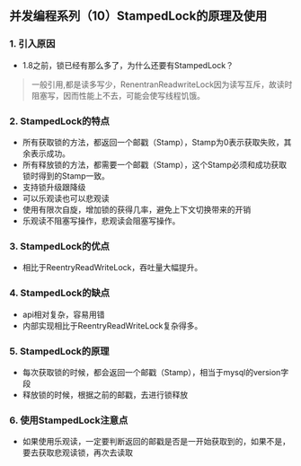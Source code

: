 ##  并发编程系列（10）StampedLock的原理及使用

### 1. 引入原因
- 1.8之前，锁已经有那么多了，为什么还要有StampedLock？
>  一般引用,都是读多写少，RenentranReadwriteLock因为读写互斥，故读时阻塞写，因而性能上不去，可能会使写线程饥饿。

### 2. StampedLock的特点
- 所有获取锁的方法，都返回一个邮戳（Stamp），Stamp为0表示获取失败，其余表示成功。
- 所有释放锁的方法，都需要一个邮戳（Stamp），这个Stamp必须和成功获取锁时得到的Stamp一致。
- 支持锁升级跟降级
- 可以乐观读也可以悲观读
- 使用有限次自旋，增加锁的获得几率，避免上下文切换带来的开销
- 乐观读不阻塞写操作，悲观读会阻塞写操作。

### 3. StampedLock的优点
- 相比于ReentryReadWriteLock，吞吐量大幅提升。
### 4. StampedLock的缺点
- api相对复杂，容易用错
- 内部实现相比于ReentryReadWriteLock复杂得多。
### 5. StampedLock的原理
- 每次获取锁的时候，都会返回一个邮戳（Stamp），相当于mysql的version字段
- 释放锁的时候，根据之前的邮戳，去进行锁释放
### 6. 使用StampedLock注意点
- 如果使用乐观读，一定要判断返回的邮戳是否是一开始获取到的，如果不是，要去获取悲观读锁，再次去读取